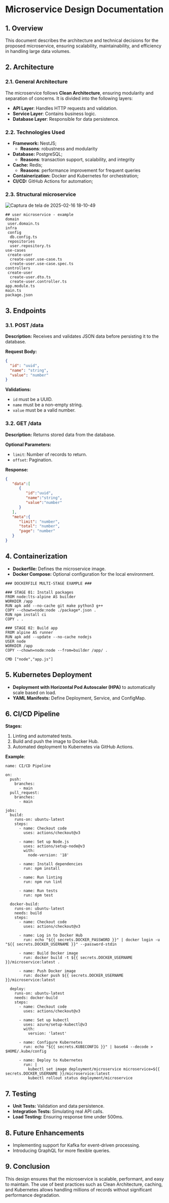 # Microservice Design Documentation

## 1. Overview

This document describes the architecture and technical decisions for the proposed microservice, ensuring scalability, maintainability, and efficiency in handling large data volumes.

## 2. Architecture

### 2.1. General Architecture

The microservice follows **Clean Architecture**, ensuring modularity and separation of concerns. It is divided into the following layers:

- **API Layer**: Handles HTTP requests and validation.
- **Service Layer**: Contains business logic.
- **Database Layer**: Responsible for data persistence.

### 2.2. Technologies Used

- **Framework:** NestJS;
    - **Reasons**: robustness and modularity
- **Database:** PostgreSQL;
    - **Reasons**: transaction support, scalability, and integrity
- **Cache:** Redis;
    - **Reasons**: performance improvement for frequent queries
- **Containerization:** Docker and Kubernetes for orchestration;
- **CI/CD:** GitHub Actions for automation;

### 2.3. Structural microservice
![Captura de tela de 2025-02-16 18-10-49](https://github.com/user-attachments/assets/0ec9020a-e829-499a-bd97-2c273abf033e)

```
## user microservice - example
domain
 user.domain.ts
infra
 config
  db.config.ts
 repositories
  user.repository.ts
use-cases
 create-user
  create-user.use-case.ts
  create-user.use-case.spec.ts
controllers
 create-user
  create-user.dto.ts
  create-user.controller.ts
app.module.ts
main.ts
package.json
```

## 3. Endpoints

### 3.1. POST /data

**Description:** Receives and validates JSON data before persisting it to the database.

**Request Body:**

```json
{
  "id": "uuid",
  "name": "string",
  "value": "number"
}
```

**Validations:**

- `id` must be a UUID.
- `name` must be a non-empty string.
- `value` must be a valid number.

### 3.2. GET /data

**Description:** Returns stored data from the database.

**Optional Parameters:**

- `limit`: Number of records to return.
- `offset`: Pagination.

**Response:**

```json
{
   "data":[
      {
         "id":"uuid",
         "name":"string",
         "value":"number"
      }
   ],
   "meta":{
      "limit": "number",
      "total": "number",
      "page": "number"
   }
}
```

## 4. Containerization

- **Dockerfile:** Defines the microservice image.
- **Docker Compose:** Optional configuration for the local environment.

```docker
### DOCKERFILE MULTI-STAGE EXAMPLE ###

### STAGE 01: Install packages
FROM node:lts-alpine AS builder 
WORKDIR /app
RUN apk add --no-cache git make python3 g++
COPY --chown=node:node ./package*.json . 
RUN npm install ci 
COPY . .

### STAGE 02: Build app
FROM alpine AS runner 
RUN apk add --update --no-cache nodejs
USER node
WORKDIR /app
COPY --chown=node:node --from=builder /app/ . 

CMD ["node","app.js"]
```

## 5. Kubernetes Deployment

- **Deployment with Horizontal Pod Autoscaler (HPA)** to automatically scale based on load.
- **YAML Manifests:** Define Deployment, Service, and ConfigMap.

## 6. CI/CD Pipeline

**Stages:**

1. Linting and automated tests.
2. Build and push the image to Docker Hub.
3. Automated deployment to Kubernetes via GitHub Actions.

**Example**:

```
name: CI/CD Pipeline

on:
  push:
    branches:
      - main
  pull_request:
    branches:
      - main

jobs:
  build:
    runs-on: ubuntu-latest
    steps:
      - name: Checkout code
        uses: actions/checkout@v3
      
      - name: Set up Node.js
        uses: actions/setup-node@v3
        with:
          node-version: '18'
      
      - name: Install dependencies
        run: npm install
      
      - name: Run linting
        run: npm run lint
      
      - name: Run tests
        run: npm test

  docker-build:
    runs-on: ubuntu-latest
    needs: build
    steps:
      - name: Checkout code
        uses: actions/checkout@v3
      
      - name: Log in to Docker Hub
        run: echo "${{ secrets.DOCKER_PASSWORD }}" | docker login -u "${{ secrets.DOCKER_USERNAME }}" --password-stdin
      
      - name: Build Docker image
        run: docker build -t ${{ secrets.DOCKER_USERNAME }}/microservice:latest .
      
      - name: Push Docker image
        run: docker push ${{ secrets.DOCKER_USERNAME }}/microservice:latest

  deploy:
    runs-on: ubuntu-latest
    needs: docker-build
    steps:
      - name: Checkout code
        uses: actions/checkout@v3
      
      - name: Set up kubectl
        uses: azure/setup-kubectl@v3
        with:
          version: 'latest'
      
      - name: Configure Kubernetes
        run: echo "${{ secrets.KUBECONFIG }}" | base64 --decode > $HOME/.kube/config
      
      - name: Deploy to Kubernetes
        run: |
          kubectl set image deployment/microservice microservice=${{ secrets.DOCKER_USERNAME }}/microservice:latest
          kubectl rollout status deployment/microservice

```

## 7. Testing

- **Unit Tests:** Validation and data persistence.
- **Integration Tests:** Simulating real API calls.
- **Load Testing:** Ensuring response time under 500ms.

## 8. Future Enhancements

- Implementing support for Kafka for event-driven processing.
- Introducing GraphQL for more flexible queries.

## 9. Conclusion

This design ensures that the microservice is scalable, performant, and easy to maintain. The use of best practices such as Clean Architecture, caching, and Kubernetes allows handling millions of records without significant performance degradation.
